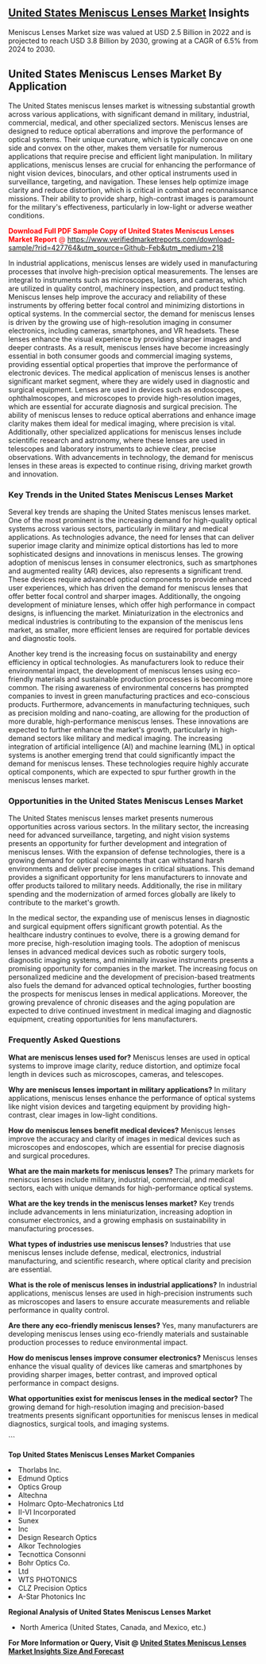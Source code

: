 <h2><a href="https://www.verifiedmarketreports.com/download-sample/?rid=427764&amp;utm_source=Github-Feb&amp;utm_medium=218" target="_blank">United States Meniscus Lenses Market</a> Insights</h2><p>Meniscus Lenses Market size was valued at USD 2.5 Billion in 2022 and is projected to reach USD 3.8 Billion by 2030, growing at a CAGR of 6.5% from 2024 to 2030.</p><p> <h2>United States Meniscus Lenses Market By Application</h2> <p>The United States meniscus lenses market is witnessing substantial growth across various applications, with significant demand in military, industrial, commercial, medical, and other specialized sectors. Meniscus lenses are designed to reduce optical aberrations and improve the performance of optical systems. Their unique curvature, which is typically concave on one side and convex on the other, makes them versatile for numerous applications that require precise and efficient light manipulation. In military applications, meniscus lenses are crucial for enhancing the performance of night vision devices, binoculars, and other optical instruments used in surveillance, targeting, and navigation. These lenses help optimize image clarity and reduce distortion, which is critical in combat and reconnaissance missions. Their ability to provide sharp, high-contrast images is paramount for the military's effectiveness, particularly in low-light or adverse weather conditions. <p><span class=""><span style="color: #ff0000;"><strong>Download Full PDF Sample Copy of United States Meniscus Lenses Market Report</strong> @ </span><a href="https://www.verifiedmarketreports.com/download-sample/?rid=427764&amp;utm_source=Github-Feb&amp;utm_medium=218" target="_blank">https://www.verifiedmarketreports.com/download-sample/?rid=427764&amp;utm_source=Github-Feb&amp;utm_medium=218</a></span></p> <p>In industrial applications, meniscus lenses are widely used in manufacturing processes that involve high-precision optical measurements. The lenses are integral to instruments such as microscopes, lasers, and cameras, which are utilized in quality control, machinery inspection, and product testing. Meniscus lenses help improve the accuracy and reliability of these instruments by offering better focal control and minimizing distortions in optical systems. In the commercial sector, the demand for meniscus lenses is driven by the growing use of high-resolution imaging in consumer electronics, including cameras, smartphones, and VR headsets. These lenses enhance the visual experience by providing sharper images and deeper contrasts. As a result, meniscus lenses have become increasingly essential in both consumer goods and commercial imaging systems, providing essential optical properties that improve the performance of electronic devices. The medical application of meniscus lenses is another significant market segment, where they are widely used in diagnostic and surgical equipment. Lenses are used in devices such as endoscopes, ophthalmoscopes, and microscopes to provide high-resolution images, which are essential for accurate diagnosis and surgical precision. The ability of meniscus lenses to reduce optical aberrations and enhance image clarity makes them ideal for medical imaging, where precision is vital. Additionally, other specialized applications for meniscus lenses include scientific research and astronomy, where these lenses are used in telescopes and laboratory instruments to achieve clear, precise observations. With advancements in technology, the demand for meniscus lenses in these areas is expected to continue rising, driving market growth and innovation.</p> <h3>Key Trends in the United States Meniscus Lenses Market</h3> <p>Several key trends are shaping the United States meniscus lenses market. One of the most prominent is the increasing demand for high-quality optical systems across various sectors, particularly in military and medical applications. As technologies advance, the need for lenses that can deliver superior image clarity and minimize optical distortions has led to more sophisticated designs and innovations in meniscus lenses. The growing adoption of meniscus lenses in consumer electronics, such as smartphones and augmented reality (AR) devices, also represents a significant trend. These devices require advanced optical components to provide enhanced user experiences, which has driven the demand for meniscus lenses that offer better focal control and sharper images. Additionally, the ongoing development of miniature lenses, which offer high performance in compact designs, is influencing the market. Miniaturization in the electronics and medical industries is contributing to the expansion of the meniscus lens market, as smaller, more efficient lenses are required for portable devices and diagnostic tools.</p> <p>Another key trend is the increasing focus on sustainability and energy efficiency in optical technologies. As manufacturers look to reduce their environmental impact, the development of meniscus lenses using eco-friendly materials and sustainable production processes is becoming more common. The rising awareness of environmental concerns has prompted companies to invest in green manufacturing practices and eco-conscious products. Furthermore, advancements in manufacturing techniques, such as precision molding and nano-coating, are allowing for the production of more durable, high-performance meniscus lenses. These innovations are expected to further enhance the market's growth, particularly in high-demand sectors like military and medical imaging. The increasing integration of artificial intelligence (AI) and machine learning (ML) in optical systems is another emerging trend that could significantly impact the demand for meniscus lenses. These technologies require highly accurate optical components, which are expected to spur further growth in the meniscus lenses market.</p> <h3>Opportunities in the United States Meniscus Lenses Market</h3> <p>The United States meniscus lenses market presents numerous opportunities across various sectors. In the military sector, the increasing need for advanced surveillance, targeting, and night vision systems presents an opportunity for further development and integration of meniscus lenses. With the expansion of defense technologies, there is a growing demand for optical components that can withstand harsh environments and deliver precise images in critical situations. This demand provides a significant opportunity for lens manufacturers to innovate and offer products tailored to military needs. Additionally, the rise in military spending and the modernization of armed forces globally are likely to contribute to the market's growth.</p> <p>In the medical sector, the expanding use of meniscus lenses in diagnostic and surgical equipment offers significant growth potential. As the healthcare industry continues to evolve, there is a growing demand for more precise, high-resolution imaging tools. The adoption of meniscus lenses in advanced medical devices such as robotic surgery tools, diagnostic imaging systems, and minimally invasive instruments presents a promising opportunity for companies in the market. The increasing focus on personalized medicine and the development of precision-based treatments also fuels the demand for advanced optical technologies, further boosting the prospects for meniscus lenses in medical applications. Moreover, the growing prevalence of chronic diseases and the aging population are expected to drive continued investment in medical imaging and diagnostic equipment, creating opportunities for lens manufacturers.</p> <h3>Frequently Asked Questions</h3> <p><strong>What are meniscus lenses used for?</strong> Meniscus lenses are used in optical systems to improve image clarity, reduce distortion, and optimize focal length in devices such as microscopes, cameras, and telescopes.</p> <p><strong>Why are meniscus lenses important in military applications?</strong> In military applications, meniscus lenses enhance the performance of optical systems like night vision devices and targeting equipment by providing high-contrast, clear images in low-light conditions.</p> <p><strong>How do meniscus lenses benefit medical devices?</strong> Meniscus lenses improve the accuracy and clarity of images in medical devices such as microscopes and endoscopes, which are essential for precise diagnosis and surgical procedures.</p> <p><strong>What are the main markets for meniscus lenses?</strong> The primary markets for meniscus lenses include military, industrial, commercial, and medical sectors, each with unique demands for high-performance optical systems.</p> <p><strong>What are the key trends in the meniscus lenses market?</strong> Key trends include advancements in lens miniaturization, increasing adoption in consumer electronics, and a growing emphasis on sustainability in manufacturing processes.</p> <p><strong>What types of industries use meniscus lenses?</strong> Industries that use meniscus lenses include defense, medical, electronics, industrial manufacturing, and scientific research, where optical clarity and precision are essential.</p> <p><strong>What is the role of meniscus lenses in industrial applications?</strong> In industrial applications, meniscus lenses are used in high-precision instruments such as microscopes and lasers to ensure accurate measurements and reliable performance in quality control.</p> <p><strong>Are there any eco-friendly meniscus lenses?</strong> Yes, many manufacturers are developing meniscus lenses using eco-friendly materials and sustainable production processes to reduce environmental impact.</p> <p><strong>How do meniscus lenses improve consumer electronics?</strong> Meniscus lenses enhance the visual quality of devices like cameras and smartphones by providing sharper images, better contrast, and improved optical performance in compact designs.</p> <p><strong>What opportunities exist for meniscus lenses in the medical sector?</strong> The growing demand for high-resolution imaging and precision-based treatments presents significant opportunities for meniscus lenses in medical diagnostics, surgical tools, and imaging systems.</p> ```</p><p><strong>Top United States Meniscus Lenses Market Companies</strong></p><div data-test-id=""><p><li>Thorlabs Inc.</li><li> Edmund Optics</li><li> Optics Group</li><li> Altechna</li><li> Holmarc Opto-Mechatronics Ltd</li><li> II-VI Incorporated</li><li> Sunex</li><li> Inc</li><li> Design Research Optics</li><li> Alkor Technologies</li><li> Tecnottica Consonni</li><li> Bohr Optics Co.</li><li>Ltd</li><li> WTS PHOTONICS</li><li> CLZ Precision Optics</li><li> A-Star Photonics Inc</li></p><div><strong>Regional Analysis of&nbsp;United States Meniscus Lenses Market</strong></div><ul><li dir="ltr"><p dir="ltr">North America&nbsp;(United States, Canada, and Mexico, etc.)</p></li></ul><p><strong>For More Information or Query, Visit @&nbsp;</strong><strong><a href="https://www.verifiedmarketreports.com/product/meniscus-lenses-market/?utm_source=Github-Feb&amp;utm_medium=218" target="_blank">United States Meniscus Lenses Market Insights Size And Forecast</a></strong></p></div>
